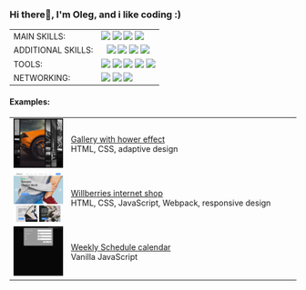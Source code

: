 ### Hi there👋, I'm Oleg, and i like coding :)

<table>
  <tboby>
    <tr>
      <td>
        MAIN SKILLS:
      </td>
      <td>
        <img src="https://img.shields.io/badge/HTML-555555.svg?&style=flat-square&logo=html5" /> <img src="https://img.shields.io/badge/CSS-555555.svg?&style=flat-square&logo=css3" /> <img src="https://img.shields.io/badge/JavaScript-555555.svg?&style=flat-square&logo=javascript" /> <img src="https://img.shields.io/badge/React.js-555555.svg?&style=flat-square&logo=react" />
      </td>
    </tr>
    <tr>
      <td>
        ADDITIONAL SKILLS:
      </td>
      <td style="text-align: center">
        <img src="https://img.shields.io/badge/Node.js-555555.svg?&style=flat-square&logo=node.js" /> <img src="https://img.shields.io/badge/npm-555555.svg?&style=flat-square&logo=npm" /> <img src="https://img.shields.io/badge/MongoDB-555555.svg?&style=flat-square&logo=mongodb" /> <img src="https://img.shields.io/badge/Express.js-555555.svg?&style=flat-square&logo=express" />
      </td>
    </tr>
    <tr>
      <td>
        TOOLS:
      </td>
      <td>
        <img src="https://img.shields.io/badge/VS code-555555.svg?&style=flat-square&logo=visualstudiocode" /> <img src="https://img.shields.io/badge/Github-555555.svg?&style=flat-square&logo=github" /> <img src="https://img.shields.io/badge/Chrome DEV tools-555555.svg?&style=flat-square&logo=googlechrome" /> <img src="https://img.shields.io/badge/Webpack-555555.svg?&style=flat-square&logo=webpack" /> <img src="https://img.shields.io/badge/Figma-555555.svg?&style=flat-square&logo=figma" />
      </td>
    </tr>
    <tr>
      <td>
        NETWORKING:
      </td>
      <td>
         <a href="https://www.linkedin.com/in/oleg-vintoniuk/"><img src="https://img.shields.io/badge/Linkedin-555555.svg?&style=flat-square&logo=linkedin" /></a> <a href="mailto:oleg.vintoniuk@gmail.com"><img src="https://img.shields.io/badge/Gmail-555555.svg?&style=flat-square&logo=gmail" /></a> <a href="https://drive.google.com/file/d/1DFlod8RlxJfScwojWQ86nye0jX3c-Ffz/view?usp=sharing"><img src="https://img.shields.io/badge/CV-555555.svg?&style=flat-square" /></a>
      </td>
    </tr>
  </tbody>
</table>

#### Examples:

<table>
  <tbody>
    <tr>
      <td width="20%">
        <img src="https://github.com/zion86/zion86/blob/main/assets/images/hover-slider.jpg" />
      </td>
      <td>
        <a target="_blank" href="https://zion86.github.io/portfolio/cards-gallery-with-hover-effect/index.html">Gallery with hower effect</a>
        <br/>
        HTML, CSS, adaptive design
      </td>
    </tr>
    <tr>
      <td width="20%">
        <img src="https://github.com/zion86/zion86/blob/main/assets/images/willberries-internet-store.jpg" />
      </td>
      <td>
        <a target="_blank" href="https://zion86.github.io/portfolio/Willberries/dist/index.html">Willberries internet shop</a>
        <br/>
        HTML, CSS, JavaScript, Webpack, responsive design
      </td>
    </tr>
      <tr>
        <td width="20%">
          <img src="https://github.com/zion86/zion86/blob/main/assets/images/js-organizer.jpg" />
        </td>
        <td>
          <a target="_blank" href="https://zion86.github.io/js-portfolio/events-calendar/dist/index.html">Weekly Schedule calendar</a>
        <br/>
        Vanilla JavaScript
      </td>
    </tr>
  </tbody>
</table>

<!--
**zion86/zion86** is a ✨ _special_ ✨ repository because its `README.md` (this file) appears on your GitHub profile.

Here are some ideas to get you started:

- 🔭 I’m currently working on ...
- 🌱 I’m currently learning ...
- 👯 I’m looking to collaborate on ...
- 🤔 I’m looking for help with ...
- 💬 Ask me about ...
- 📫 How to reach me: ...
- 😄 Pronouns: ...
- ⚡ Fun fact: ...
-->
